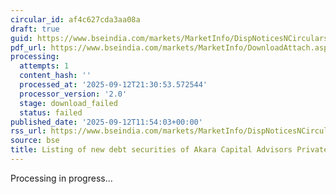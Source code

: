 ```yaml
---
circular_id: af4c627cda3aa08a
draft: true
guid: https://www.bseindia.com/markets/MarketInfo/DispNoticesNCirculars.aspx?Noticeid={B8C89652-218B-47AE-AD2C-5D32E3D8C288}&noticeno=20250912-58&dt=09/12/2025&icount=58&totcount=103&flag=0
pdf_url: https://www.bseindia.com/markets/MarketInfo/DownloadAttach.aspx?id=20250912-58&attachedId=
processing:
  attempts: 1
  content_hash: ''
  processed_at: '2025-09-12T21:30:53.572544'
  processor_version: '2.0'
  stage: download_failed
  status: failed
published_date: '2025-09-12T11:54:03+00:00'
rss_url: https://www.bseindia.com/markets/MarketInfo/DispNoticesNCirculars.aspx?Noticeid={B8C89652-218B-47AE-AD2C-5D32E3D8C288}&noticeno=20250912-58&dt=09/12/2025&icount=58&totcount=103&flag=0
source: bse
title: Listing of new debt securities of Akara Capital Advisors Private Limited
---
```


Processing in progress...